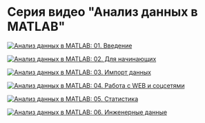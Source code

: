 # Серия видео "Анализ данных в MATLAB"

[![Анализ данных в MATLAB: 01. Введение](http://img.youtube.com/vi/1d823SnprCY/0.jpg)](http://www.youtube.com/watch?v=1d823SnprCY)

[![Анализ данных в MATLAB: 02. Для начинающих](http://img.youtube.com/vi/pRn5Q8QlVTM/0.jpg)](http://www.youtube.com/watch?v=pRn5Q8QlVTM)

[![Анализ данных в MATLAB: 03. Импорт данных](http://img.youtube.com/vi/vte8rEzDiI/0.jpg)](http://www.youtube.com/watch?v=vte8rEzDiI)

[![Анализ данных в MATLAB: 04. Работа с WEB и соцсетями](http://img.youtube.com/vi/0RtXAeE6TKo/0.jpg)](http://www.youtube.com/watch?v=0RtXAeE6TKo)

[![Анализ данных в MATLAB: 05. Статистика](http://img.youtube.com/vi/bm2CyGGKVxM/0.jpg)](http://www.youtube.com/watch?v=bm2CyGGKVxM)

[![Анализ данных в MATLAB: 06. Инженерные данные](http://img.youtube.com/vi/8q57MA7qkcc/0.jpg)](http://www.youtube.com/watch?v=8q57MA7qkcc)